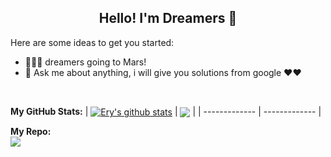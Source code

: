 <h2 align="center">Hello! I'm Dreamers 👋 </h2>

Here are some ideas to get you started:

- 🚀👨‍🚀 dreamers going to Mars!
- 💬 Ask me about anything, i will give you solutions from google ❤️❤️

</br>

**My GitHub Stats:**
| <a href="https://github.com/eryansari/eryansari"><img align="center" src="https://github-readme-stats.vercel.app/api?username=eryansari&show_icons=true&include_all_commits=true&theme=radical&hide_border=true" alt="Ery's github stats" /></a> | <a href="https://github.com/eryansari/eryansari"><img align="center" src="https://github-readme-stats-eight-theta.vercel.app/api/top-langs/?username=eryansari&layout=compact&theme=radical&hide_border=true" /></a> |
| ------------- | ------------- |


**My Repo:**
</br>
<a href="https://github.com/eryansari/gocommerce"><img align="center" src="https://github-readme-stats.vercel.app/api/pin/?username=eryansari&repo=gocommerce&show_owner=true&layout=compact&theme=radical" /></a>
